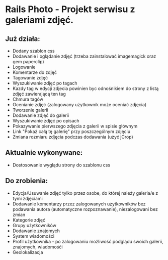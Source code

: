 # Rails Photo - Projekt serwisu z galeriami zdjęć.

## Już działa:

* Dodany szablon css
* Dodawanie i oglądanie zdjęć (trzeba zainstalować imagemagick oraz gem paperclip)
* Logowanie
* Komentarze do zdjęć
* Tagowanie zdjęć
* Wyszukiwanie zdjęć po tagach
* Kazdy tag w edycji zdjecia powinien byc odnośnikiem do strony z listą zdjęć zawierającą ten tag
* Chmura tagów
* Ocenianie zdjęć (zalogowany użytkownik może oceniać zdjęcia)
* Tworzenie galerii
* Dodawanie zdjęć do galerii
* Wyszukiwanie zdjęć po opisach
* Pokazywanie pierwszego zdjęcia z galerii w spisie głównym
* Link "Pokaż całą tę galerię" przy poszczególnym zdjęciu
* Zmiana rozmiaru zdjęcia podczas dodawania (użyć jCrop)

## Aktualnie wykonywane:

* Dostosowanie wyglądu strony do szablonu css

## Do zrobienia:

* Edycja/Usuwanie zdjęć tylko przez osobe, do której należy galeria/e z tymi zdjęciami
* Dodawanie komentarzy przez zalogowanych użytkowników bez podawania autora (automatyczne rozpoznawanie), niezalogowani bez zmian
* Kategorie zdjęć
* Grupy użytkowników
* Dodawanie znajomych
* System wiadomości
* Profil użytkownika - po zalogowaniu możliwość podglądu swoich galerii, znajomych, wiadomośći
* Geolokalizacja
